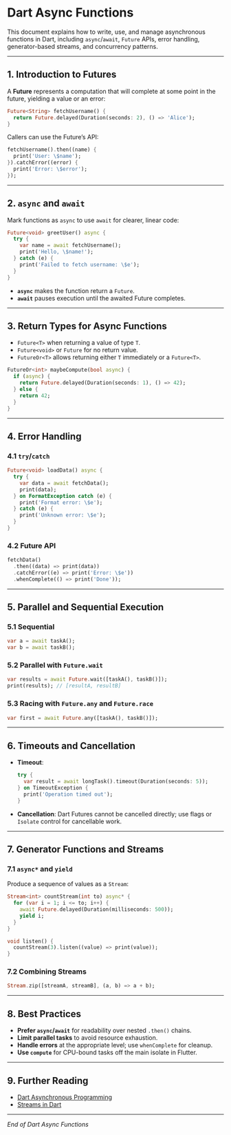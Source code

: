 # Dart Async Functions

This document explains how to write, use, and manage asynchronous functions in Dart, including `async`/`await`, `Future` APIs, error handling, generator-based streams, and concurrency patterns.

---

## 1. Introduction to Futures

A **Future** represents a computation that will complete at some point in the future, yielding a value or an error:

```dart
Future<String> fetchUsername() {
  return Future.delayed(Duration(seconds: 2), () => 'Alice');
}
```

Callers can use the Future’s API:

```dart
fetchUsername().then((name) {
  print('User: \$name');
}).catchError((error) {
  print('Error: \$error');
});
```

---

## 2. `async` and `await`

Mark functions as `async` to use `await` for clearer, linear code:

```dart
Future<void> greetUser() async {
  try {
    var name = await fetchUsername();
    print('Hello, \$name!');
  } catch (e) {
    print('Failed to fetch username: \$e');
  }
}
```

- **`async`** makes the function return a `Future`.
- **`await`** pauses execution until the awaited Future completes.

---

## 3. Return Types for Async Functions

- `Future<T>` when returning a value of type `T`.
- `Future<void>` or `Future` for no return value.
- `FutureOr<T>` allows returning either `T` immediately or a `Future<T>`.

```dart
FutureOr<int> maybeCompute(bool async) {
  if (async) {
    return Future.delayed(Duration(seconds: 1), () => 42);
  } else {
    return 42;
  }
}
```

---

## 4. Error Handling

### 4.1 `try`/`catch`

```dart
Future<void> loadData() async {
  try {
    var data = await fetchData();
    print(data);
  } on FormatException catch (e) {
    print('Format error: \$e');
  } catch (e) {
    print('Unknown error: \$e');
  }
}
```

### 4.2 Future API

```dart
fetchData()
  .then((data) => print(data))
  .catchError((e) => print('Error: \$e'))
  .whenComplete(() => print('Done'));
```

---

## 5. Parallel and Sequential Execution

### 5.1 Sequential

```dart
var a = await taskA();
var b = await taskB();
```

### 5.2 Parallel with `Future.wait`

```dart
var results = await Future.wait([taskA(), taskB()]);
print(results); // [resultA, resultB]
```

### 5.3 Racing with `Future.any` and `Future.race`

```dart
var first = await Future.any([taskA(), taskB()]);
```

---

## 6. Timeouts and Cancellation

- **Timeout**:

  ```dart
  try {
    var result = await longTask().timeout(Duration(seconds: 5));
  } on TimeoutException {
    print('Operation timed out');
  }
  ```

- **Cancellation**: Dart Futures cannot be cancelled directly; use flags or `Isolate` control for cancellable work.

---

## 7. Generator Functions and Streams

### 7.1 `async*` and `yield`

Produce a sequence of values as a `Stream`:

```dart
Stream<int> countStream(int to) async* {
  for (var i = 1; i <= to; i++) {
    await Future.delayed(Duration(milliseconds: 500));
    yield i;
  }
}

void listen() {
  countStream(3).listen((value) => print(value));
}
```

### 7.2 Combining Streams

```dart
Stream.zip([streamA, streamB], (a, b) => a + b);
```

---

## 8. Best Practices

- **Prefer `async`/`await`** for readability over nested `.then()` chains.
- **Limit parallel tasks** to avoid resource exhaustion.
- **Handle errors** at the appropriate level; use `whenComplete` for cleanup.
- **Use `compute`** for CPU-bound tasks off the main isolate in Flutter.

---

## 9. Further Reading

- [Dart Asynchronous Programming](https://dart.dev/codelabs/async-await)
- [Streams in Dart](https://dart.dev/tutorials/language/streams)

---

*End of Dart Async Functions*

